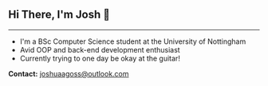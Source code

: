 ## Hi There, I'm Josh 👋
---

- I'm a BSc Computer Science student at the University of Nottingham
- Avid OOP and back-end development enthusiast
- Currently trying to one day be okay at the guitar!


**Contact:** joshuaagoss@outlook.com
